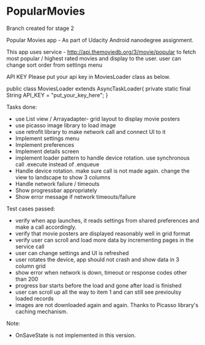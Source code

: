 # PopularMovies
Branch created for stage 2

Popular Movies app - As part of Udacity Android nanodegree assignment.

This app uses service - http://api.themoviedb.org/3/movie/popular to fetch most popular / highest rated movies and display to the user.
user can change sort order from settings menu

API KEY
Please put your api key in MoviesLoader class as below.

public class MoviesLoader extends AsyncTaskLoader<Movies>{
    private static final String API_KEY = "put_your_key_here";
}

Tasks done:

- use List view / Arrayadapter- grid layout to display movie posters
- use picasso image library to load image
 - use retrofit library to make network call and connect UI to it
- Implement settings menu
- Implement preferences
- Implement details screen
- implement loader pattern to handle device rotation. use synchronous call .execute instead of .enqueue
- Handle device rotation. make sure call is not made again. change the view to landscape to show 3 columns
- Handle network failure / timeouts
- Show progressbar appropriately
- Show error message if network timeouts/failure

Test cases passed:
- verify when app launches, it reads settings from shared preferences and make a call accordingly.
- verify that movie posters are displayed reasonably well in grid format
- verify user can scroll and load more data by incrementing pages in the service call
- user can change settings and UI is refreshed
- user rotates the device, app should not crash and show data in 3 column grid
- show error when network is down, timeout or response codes other than 200
- progress bar starts before the load and gone after load is finished
- user can scroll up all the way to item 1 and can still see previoulsy loaded records
- images are not downloaded again and again. Thanks to Picasso library's caching mechanism.

Note:
- OnSaveState is not implemented in this version.

